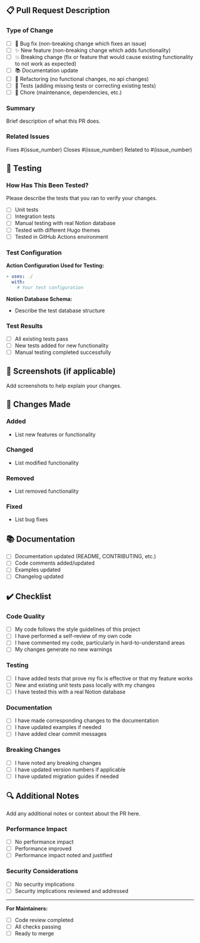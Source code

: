 ## 📋 Pull Request Description

### Type of Change
- [ ] 🐛 Bug fix (non-breaking change which fixes an issue)
- [ ] ✨ New feature (non-breaking change which adds functionality)
- [ ] 💥 Breaking change (fix or feature that would cause existing functionality to not work as expected)
- [ ] 📚 Documentation update
- [ ] 🔧 Refactoring (no functional changes, no api changes)
- [ ] 🧪 Tests (adding missing tests or correcting existing tests)
- [ ] 🔨 Chore (maintenance, dependencies, etc.)

### Summary
Brief description of what this PR does.

### Related Issues
Fixes #(issue_number)
Closes #(issue_number)
Related to #(issue_number)

## 🧪 Testing

### How Has This Been Tested?
Please describe the tests that you ran to verify your changes.

- [ ] Unit tests
- [ ] Integration tests
- [ ] Manual testing with real Notion database
- [ ] Tested with different Hugo themes
- [ ] Tested in GitHub Actions environment

### Test Configuration
**Action Configuration Used for Testing:**
```yaml
- uses: ./
  with:
    # Your test configuration
```

**Notion Database Schema:**
- Describe the test database structure

### Test Results
- [ ] All existing tests pass
- [ ] New tests added for new functionality
- [ ] Manual testing completed successfully

## 📸 Screenshots (if applicable)

Add screenshots to help explain your changes.

## 🔄 Changes Made

### Added
- List new features or functionality

### Changed
- List modified functionality

### Removed
- List removed functionality

### Fixed
- List bug fixes

## 📚 Documentation

- [ ] Documentation updated (README, CONTRIBUTING, etc.)
- [ ] Code comments added/updated
- [ ] Examples updated
- [ ] Changelog updated

## ✔️ Checklist

### Code Quality
- [ ] My code follows the style guidelines of this project
- [ ] I have performed a self-review of my own code
- [ ] I have commented my code, particularly in hard-to-understand areas
- [ ] My changes generate no new warnings

### Testing
- [ ] I have added tests that prove my fix is effective or that my feature works
- [ ] New and existing unit tests pass locally with my changes
- [ ] I have tested this with a real Notion database

### Documentation
- [ ] I have made corresponding changes to the documentation
- [ ] I have updated examples if needed
- [ ] I have added clear commit messages

### Breaking Changes
- [ ] I have noted any breaking changes
- [ ] I have updated version numbers if applicable
- [ ] I have updated migration guides if needed

## 🔍 Additional Notes

Add any additional notes or context about the PR here.

### Performance Impact
- [ ] No performance impact
- [ ] Performance improved
- [ ] Performance impact noted and justified

### Security Considerations
- [ ] No security implications
- [ ] Security implications reviewed and addressed

---

**For Maintainers:**
- [ ] Code review completed
- [ ] All checks passing
- [ ] Ready to merge